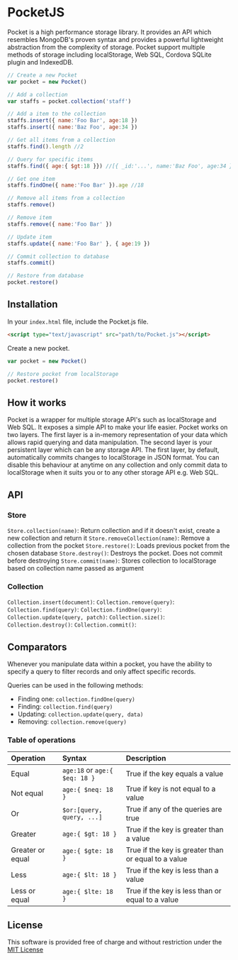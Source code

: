 # PocketJS
Pocket is a high performance storage library. It provides an API which resembles MongoDB's proven syntax and provides a 
powerful lightweight abstraction from the complexity of storage. Pocket support multiple methods of storage including
localStorage, Web SQL, Cordova SQLite plugin and IndexedDB.

```js
// Create a new Pocket
var pocket = new Pocket()

// Add a collection
var staffs = pocket.collection('staff')

// Add a item to the collection
staffs.insert({ name:'Foo Bar', age:18 })
staffs.insert({ name:'Baz Foo', age:34 })

// Get all items from a collection
staffs.find().length //2

// Query for specific items
staffs.find({ age:{ $gt:18 }}) //[{ _id:'...', name:'Baz Foo', age:34 }]

// Get one item
staffs.findOne({ name:'Foo Bar' }).age //18

// Remove all items from a collection
staffs.remove()

// Remove item
staffs.remove({ name:'Foo Bar' })

// Update item
staffs.update({ name:'Foo Bar' }, { age:19 })

// Commit collection to database
staffs.commit()

// Restore from database
pocket.restore()
```

## Installation

In your `index.html` file, include the Pocket.js file.
```html
<script type="text/javascript" src="path/to/Pocket.js"></script>
```

Create a new pocket.
```js
var pocket = new Pocket()

// Restore pocket from localStorage
pocket.restore()
```

## How it works
Pocket is a wrapper for multiple storage API's such as localStorage and Web SQL. It exposes a simple API to make your life easier. Pocket works 
on two layers. The first layer is a in-memory representation of your data which allows rapid querying and data manipulation. 
The second layer is your persistent layer which can be any storage API. The first layer, by default, automatically commits changes to localStorage 
in JSON format. You can disable this behaviour at anytime on any collection and only commit data to localStorage when it suits you or
to any other storage API e.g. Web SQL. 

## API

### Store
`Store.collection(name)`:  Return collection and if it doesn't exist, create a new collection and return it
`Store.removeCollection(name)`: Remove a collection from the pocket
`Store.restore()`: Loads previous pocket from the chosen database
`Store.destroy()`: Destroys the pocket. Does not commit before destroying
`Store.commit(name)`: Stores collection to localStorage based on collection name passed as argument

### Collection
`Collection.insert(document)`: 
`Collection.remove(query)`:
`Collection.find(query)`:
`Collection.findOne(query)`:
`Collection.update(query, patch)`:
`Collection.size()`:
`Collection.destroy()`:
`Collection.commit()`:

## Comparators

Whenever you manipulate data within a pocket, you have the ability to specify a query to filter records and only affect
specific records.

Queries can be used in the following methods:
* Finding one: `collection.findOne(query)`
* Finding: `collection.find(query)`
* Updating: `collection.update(query, data)`
* Removing: `collection.remove(query)`

### Table of operations
| Operation         | Syntax                            | Description                                           |
| :---------------- | :-------------------------------- | :---------------------------------------------------- |
| Equal             | `age:18` or `age:{ $eq: 18 }`     | True if the key equals a value                        |
| Not equal         | `age:{ $neq: 18 }`                | True if key is not equal to a value                   |
| Or                | `$or:[query, query, ...]`         | True if any of the queries are true                   |
| Greater           | `age:{ $gt: 18 }`                 | True if the key is greater than a value               |
| Greater or equal  | `age:{ $gte: 18 }`                | True if the key is greater than or equal to a value   |
| Less              | `age:{ $lt: 18 }`                 | True if the key is less than a value                  |
| Less or equal     | `age:{ $lte: 18 }`                | True if the key is less than or equal to a value      |

## License
This software is provided free of charge and without restriction under the [MIT License](LICENSE)
